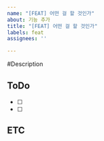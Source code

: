 ```yaml
---
name: "[FEAT] 어떤 걸 할 것인가"
about: 기능 추가
title: "[FEAT] 어떤 걸 할 것인가"
labels: feat
assignees: ''

---
```


#Description
## ToDo
- [ ] 
- [ ]

## ETC
